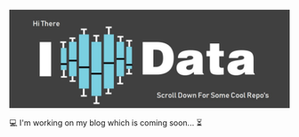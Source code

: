 <div align="center">
	<p>
		<img src="https://github.com/RanjithJames/RanjithJames/blob/master/i-love-data.jpg?raw=true">
	</p>
</div>

<p>
	💻 I'm working on my blog which is coming soon... ⏳
</p>

</p>
